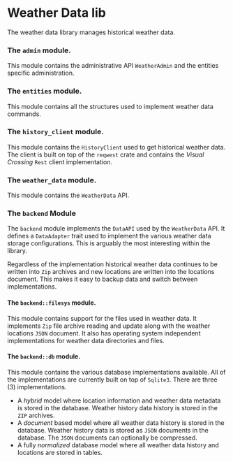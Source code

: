 # Weather Data lib

The weather data library manages historical weather data.

### The `admin` module.

This module contains the administrative API `WeatherAdmin` and the entities specific administration.

### The `entities` module.

This module contains all the structures used to implement weather data commands.

### The `history_client` module.

This module contains the `HistoryClient` used to get historical weather data. The client
is built on top of the `reqwest` crate and contains the *Visual Crossing* `Rest` client 
implementation.

### The `weather_data` module.

This module contains the `WeatherData` API.

### The `backend` Module

The `backend` module implements the `DataAPI` used by the `WeatherData` API. It defines a 
`DataAdapter` trait used to implement the various weather data storage configurations.
This is arguably the most interesting within the library.

Regardless of the implementation historical weather data continues to be written into `Zip` 
archives and new locations are written into the locations document. This makes it easy to backup 
data and switch between implementations.

#### The `backend::filesys` module.

This module contains support for the files used in weather data. It implements `Zip` file
archive reading and update along with the weather locations `JSON` document. It also has 
operating system independent implementations for weather data directories and files.

#### The `backend::db` module.

This module contains the various database implementations available. All of the implementations 
are currently built on top of `Sqlite3`. There are three (3) implementations.

* A *hybrid* model where location information and weather data metadata is stored in the 
  database.  Weather history data history is stored in the `ZIP` archives.
* A *document* based model where all weather data history is stored in the database. Weather 
  history data is stored as `JSON` documents in the database. The `JSON` documents can 
  optionally be compressed.
* A fully *normalized* database model where all weather data history and locations are stored in 
  tables.
